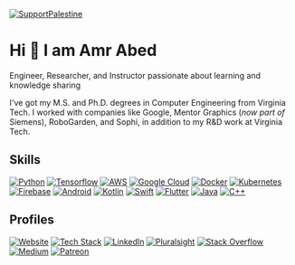 [![SupportPalestine](https://raw.githubusercontent.com/Safouene1/support-palestine-banner/master/banner-support.svg)](https://techforpalestine.org/learn-more)

# Hi 👋 I am Amr Abed
Engineer, Researcher, and Instructor passionate about learning and knowledge sharing

I've got my M.S. and Ph.D. degrees in Computer Engineering from Virginia Tech.
I worked with companies like Google, Mentor Graphics (*now part of* Siemens), RoboGarden, and Sophi, in addition to my R&D work at Virginia Tech.

## Skills
[![Python](https://img.shields.io/badge/Python-306998?style=for-the-badge&logo=python&logoColor=white)](https://python.org)
[![Tensorflow](https://img.shields.io/badge/Tensorflow-425066?style=for-the-badge&logo=tensorflow)](https://tensorflow.org)
[![AWS](https://img.shields.io/badge/AWS-232F3E?style=for-the-badge&logo=amazon-aws)](https://aws.amazon.com/)
[![Google Cloud](https://img.shields.io/badge/Google%20Cloud-4285F4?style=for-the-badge&logo=googlecloud&logoColor=white)](https://cloud.google.com)
[![Docker](https://img.shields.io/badge/Docker-2496ED?style=for-the-badge&logo=docker&logoColor=white)](https://docker.com/)
[![Kubernetes](https://img.shields.io/badge/Kuberneetes-326CE5?style=for-the-badge&logo=kubernetes&logoColor=white)](https://kubernetes.io/)
[![Firebase](https://img.shields.io/badge/Firebase-1B3A57?style=for-the-badge&logo=firebase)](https://firebase.google.com)
[![Android](https://img.shields.io/badge/Android-3DDC84?style=for-the-badge&logo=android&logoColor=white)](https://android.com)
[![Kotlin](https://img.shields.io/badge/Kotlin-7F52FF?style=for-the-badge&logo=kotlin&logoColor=white)](https://kotlinlang.org)
[![Swift](https://img.shields.io/badge/Swift-FF5722?style=for-the-badge&logo=Swift&logoColor=white)](https://swift.org)
[![Flutter](https://img.shields.io/badge/Flutter-0553B1?style=for-the-badge&logo=flutter)](https://flutter.dev)
[![Java](https://img.shields.io/badge/Java-ED8B00?style=for-the-badge&logo=java&logoColor=white)](https://dev.java)
[![C++](https://img.shields.io/badge/C/C%2B%2B-00599C?style=for-the-badge&logo=c%2B%2B&logoColor=white)]()

## Profiles
[![Website](https://img.shields.io/badge/amrabed.com-white?style=for-the-badge)](https://amrabed.com)
[![Tech Stack](https://img.shields.io/badge/Stackshare-0690FA?style=for-the-badge&logo=stackshare&logoColor=white)](https://stackshare.io/amrabed/amr-abed#stack)
[![LinkedIn](https://img.shields.io/badge/LinkedIn-0077B5?style=for-the-badge&logo=linkedin&logoColor=white)](https://linkedin.com/in/amrabed)
[![Pluralsight](https://img.shields.io/badge/pluralsight-F15B2A?style=for-the-badge&logo=pluralsight&logoColor=white)](https://app.pluralsight.com/profile/amrabed)
[![Stack Overflow](https://img.shields.io/badge/stack%20overflow-F58025?style=for-the-badge&logo=stackoverflow&logoColor=white)](https://stackoverflow.com/users/2070636/amrabed)
[![Medium](https://img.shields.io/badge/Medium-12100E?style=for-the-badge&logo=medium&logoColor=white)](https://medium.com/@amrabed)
[![Patreon](https://img.shields.io/badge/Patreon-12100E?style=for-the-badge&logo=patreon&logoColor=white)](https://patreon.com/amrabed)
